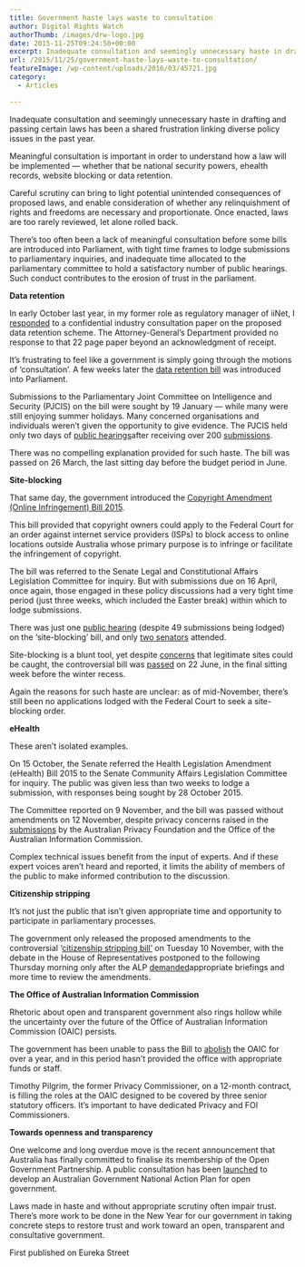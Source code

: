 ```yaml
---
title: Government haste lays waste to consultation
author: Digital Rights Watch
authorThumb: /images/drw-logo.jpg
date: 2015-11-25T09:24:50+00:00
excerpt: Inadequate consultation and seemingly unnecessary haste in drafting and passing certain laws has been a shared frustration linking diverse policy issues in the past year.
url: /2015/11/25/government-haste-lays-waste-to-consultation/
featureImage: /wp-content/uploads/2016/03/45721.jpg
category:
  - Articles

---
```

Inadequate consultation and seemingly unnecessary haste in drafting and passing certain laws has been a shared frustration linking diverse policy issues in the past year.

Meaningful consultation is important in order to understand how a law will be implemented — whether that be national security powers, ehealth records, website blocking or data retention.

Careful scrutiny can bring to light potential unintended consequences of proposed laws, and enable consideration of whether any relinquishment of rights and freedoms are necessary and proportionate. Once enacted, laws are too rarely reviewed, let alone rolled back.

There&#8217;s too often been a lack of meaningful consultation before some bills are introduced into Parliament, with tight time frames to lodge submissions to parliamentary inquiries, and inadequate time allocated to the parliamentary committee to hold a satisfactory number of public hearings. Such conduct contributes to the erosion of trust in the parliament.

**Data retention**

In early October last year, in my former role as regulatory manager of iiNet, I [responded][1] to a confidential industry consultation paper on the proposed data retention scheme. The Attorney-General&#8217;s Department provided no response to that 22 page paper beyond an acknowledgment of receipt.

It&#8217;s frustrating to feel like a government is simply going through the motions of &#8216;consultation&#8217;. A few weeks later the [data retention bill][2] was introduced into Parliament.

Submissions to the Parliamentary Joint Committee on Intelligence and Security (PJCIS) on the bill were sought by 19 January — while many were still enjoying summer holidays. Many concerned organisations and individuals weren&#8217;t given the opportunity to give evidence. The PJCIS held only two days of [public hearings][3]after receiving over 200 [submissions][4].

There was no compelling explanation provided for such haste. The bill was passed on 26 March, the last sitting day before the budget period in June.

**Site-blocking**

That same day, the government introduced the [Copyright Amendment (Online Infringement) Bill 2015][5].

This bill provided that copyright owners could apply to the Federal Court for an order against internet service providers (ISPs) to block access to online locations outside Australia whose primary purpose is to infringe or facilitate the infringement of copyright.

The bill was referred to the Senate Legal and Constitutional Affairs Legislation Committee for inquiry. But with submissions due on 16 April, once again, those engaged in these policy discussions had a very tight time period (just three weeks, which included the Easter break) within which to lodge submissions.

There was just one [public hearing][6] (despite 49 submissions being lodged) on the &#8216;site-blocking&#8217; bill, and only <a href="https://twitter.com/joshgnosis/status/612817206884175872" target="_blank" rel="noopener">two senators</a> attended.

Site-blocking is a blunt tool, yet despite <a href="http://digital.org.au/content/redrafting-website-blocking-bill-needed-current-draft-could-catch-legal-sites" target="_blank" rel="noopener">concerns</a> that legitimate sites could be caught, the controversial bill was [passed][7] on 22 June, in the final sitting week before the winter recess.

Again the reasons for such haste are unclear: as of mid-November, there&#8217;s still been no applications lodged with the Federal Court to seek a site-blocking order.

**eHealth**

These aren&#8217;t isolated examples.

On 15 October, the Senate referred the Health Legislation Amendment (eHealth) Bill 2015 to the Senate Community Affairs Legislation Committee for inquiry. The public was given less than two weeks to lodge a submission, with responses being sought by 28 October 2015.

The Committee reported on 9 November, and the bill was passed without amendments on 12 November, despite privacy concerns raised in the [submissions][8] by the Australian Privacy Foundation and the Office of the Australian Information Commission.

Complex technical issues benefit from the input of experts. And if these expert voices aren&#8217;t heard and reported, it limits the ability of members of the public to make informed contribution to the discussion.

**Citizenship stripping**

It&#8217;s not just the public that isn&#8217;t given appropriate time and opportunity to participate in parliamentary processes.

The government only released the proposed amendments to the controversial &#8216;[citizenship stripping bill&#8217;][9] on Tuesday 10 November, with the debate in the House of Representatives postponed to the following Thursday morning only after the ALP <a href="http://www.theguardian.com/australia-news/2015/nov/11/labor-demands-time-to-go-through-citizenship-laws-in-depth-before-debate" target="_blank" rel="noopener">demanded</a>appropriate briefings and more time to review the amendments.

**The Office of Australian Information Commission**

Rhetoric about open and transparent government also rings hollow while the uncertainty over the future of the Office of Australian Information Commission (OAIC) persists.

The government has been unable to pass the Bill to <a href="http://www.aph.gov.au/Parliamentary_Business/Bills_LEGislation/Bills_Search_Results/Result?bId=r5350" target="_blank" rel="noopener">abolish</a> the OAIC for over a year, and in this period hasn&#8217;t provided the office with appropriate funds or staff.

Timothy Pilgrim, the former Privacy Commissioner, on a 12-month contract, is filling the roles at the OAIC designed to be covered by three senior statutory officers. It&#8217;s important to have dedicated Privacy and FOI Commissioners.

**Towards openness and transparency**

One welcome and long overdue move is the recent announcement that Australia has finally committed to finalise its membership of the Open Government Partnership. A public consultation has been <a href="http://ogpau.govspace.gov.au/national-action-plan/" target="_blank" rel="noopener">launched</a> to develop an Australian Government National Action Plan for open government.

Laws made in haste and without appropriate scrutiny often impair trust. There&#8217;s more work to be done in the New Year for our government in taking concrete steps to restore trust and work toward an open, transparent and consultative government.

First published on Eureka Street

 [1]: https://www.iinet.net.au/about/mediacentre/papers-and-presentations/industry-consultation-paper-data-retention.pdf
 [2]: http://www.aph.gov.au/Parliamentary_Business/Bills_LEGislation/Bills_Search_Results/Result?bId=r5375
 [3]: http://www.aph.gov.au/Parliamentary_Business/Committees/Joint/Intelligence_and_Security/Data_Retention/Public_Hearings
 [4]: http://www.aph.gov.au/Parliamentary_Business/Committees/Joint/Intelligence_and_Security/Data_Retention/Submissions
 [5]: http://www.aph.gov.au/Parliamentary_Business/Bills_Legislation/Bills_Search_Results/Result?bId=r5446
 [6]: http://www.aph.gov.au/Parliamentary_Business/Committees/Senate/Legal_and_Constitutional_Affairs/Copyright_Bill_2015/Public_Hearings
 [7]: http://www.zdnet.com/article/labor-waves-piracy-site-blocking-bill-through-australian-senate-despite-concerns/
 [8]: http://www.aph.gov.au/Parliamentary_Business/Committees/Senate/Community_Affairs/eHealth/Submissions
 [9]: http://www.aph.gov.au/Parliamentary_Business/Bills_Legislation/Bills_Search_Results/Result?bId=r5507
